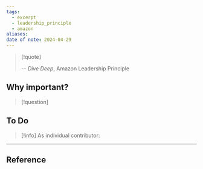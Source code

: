 ```yaml
---
tags:
  - excerpt
  - leadership_principle
  - amazon
aliases: 
date of note: 2024-04-29
---
```

> [!quote]
> 
>
>-- *Dive Deep*, Amazon Leadership Principle

## Why important?

>[!question]
>

## To Do

>[!info]
> As individual contributor: 
>



----
## Reference
